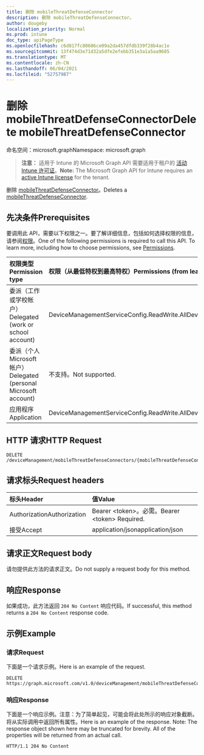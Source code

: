 ```yaml
---
title: 删除 mobileThreatDefenseConnector
description: 删除 mobileThreatDefenseConnector。
author: dougeby
localization_priority: Normal
ms.prod: intune
doc_type: apiPageType
ms.openlocfilehash: c6d817fc80606ce09a2da457dfdb339f28b4ac1e
ms.sourcegitcommit: 13f474d3e71d32a5dfe2efebb351e3a1a5aa9685
ms.translationtype: MT
ms.contentlocale: zh-CN
ms.lasthandoff: 06/04/2021
ms.locfileid: "52757987"
---
```

# <a name="delete-mobilethreatdefenseconnector"></a><span data-ttu-id="0a7cc-103">删除 mobileThreatDefenseConnector</span><span class="sxs-lookup"><span data-stu-id="0a7cc-103">Delete mobileThreatDefenseConnector</span></span>

<span data-ttu-id="0a7cc-104">命名空间：microsoft.graph</span><span class="sxs-lookup"><span data-stu-id="0a7cc-104">Namespace: microsoft.graph</span></span>

> <span data-ttu-id="0a7cc-105">**注意：** 适用于 Intune 的 Microsoft Graph API 需要适用于租户的 [活动 Intune 许可证](https://go.microsoft.com/fwlink/?linkid=839381)。</span><span class="sxs-lookup"><span data-stu-id="0a7cc-105">**Note:** The Microsoft Graph API for Intune requires an [active Intune license](https://go.microsoft.com/fwlink/?linkid=839381) for the tenant.</span></span>

<span data-ttu-id="0a7cc-106">删除 [mobileThreatDefenseConnector](../resources/intune-onboarding-mobilethreatdefenseconnector.md)。</span><span class="sxs-lookup"><span data-stu-id="0a7cc-106">Deletes a [mobileThreatDefenseConnector](../resources/intune-onboarding-mobilethreatdefenseconnector.md).</span></span>

## <a name="prerequisites"></a><span data-ttu-id="0a7cc-107">先决条件</span><span class="sxs-lookup"><span data-stu-id="0a7cc-107">Prerequisites</span></span>
<span data-ttu-id="0a7cc-p101">要调用此 API，需要以下权限之一。要了解详细信息，包括如何选择权限的信息，请参阅[权限](/graph/permissions-reference)。</span><span class="sxs-lookup"><span data-stu-id="0a7cc-p101">One of the following permissions is required to call this API. To learn more, including how to choose permissions, see [Permissions](/graph/permissions-reference).</span></span>

|<span data-ttu-id="0a7cc-110">权限类型</span><span class="sxs-lookup"><span data-stu-id="0a7cc-110">Permission type</span></span>|<span data-ttu-id="0a7cc-111">权限（从最低特权到最高特权）</span><span class="sxs-lookup"><span data-stu-id="0a7cc-111">Permissions (from least to most privileged)</span></span>|
|:---|:---|
|<span data-ttu-id="0a7cc-112">委派（工作或学校帐户）</span><span class="sxs-lookup"><span data-stu-id="0a7cc-112">Delegated (work or school account)</span></span>|<span data-ttu-id="0a7cc-113">DeviceManagementServiceConfig.ReadWrite.All</span><span class="sxs-lookup"><span data-stu-id="0a7cc-113">DeviceManagementServiceConfig.ReadWrite.All</span></span>|
|<span data-ttu-id="0a7cc-114">委派（个人 Microsoft 帐户）</span><span class="sxs-lookup"><span data-stu-id="0a7cc-114">Delegated (personal Microsoft account)</span></span>|<span data-ttu-id="0a7cc-115">不支持。</span><span class="sxs-lookup"><span data-stu-id="0a7cc-115">Not supported.</span></span>|
|<span data-ttu-id="0a7cc-116">应用程序</span><span class="sxs-lookup"><span data-stu-id="0a7cc-116">Application</span></span>|<span data-ttu-id="0a7cc-117">DeviceManagementServiceConfig.ReadWrite.All</span><span class="sxs-lookup"><span data-stu-id="0a7cc-117">DeviceManagementServiceConfig.ReadWrite.All</span></span>|

## <a name="http-request"></a><span data-ttu-id="0a7cc-118">HTTP 请求</span><span class="sxs-lookup"><span data-stu-id="0a7cc-118">HTTP Request</span></span>
<!-- {
  "blockType": "ignored"
}
-->
``` http
DELETE /deviceManagement/mobileThreatDefenseConnectors/{mobileThreatDefenseConnectorId}
```

## <a name="request-headers"></a><span data-ttu-id="0a7cc-119">请求标头</span><span class="sxs-lookup"><span data-stu-id="0a7cc-119">Request headers</span></span>
|<span data-ttu-id="0a7cc-120">标头</span><span class="sxs-lookup"><span data-stu-id="0a7cc-120">Header</span></span>|<span data-ttu-id="0a7cc-121">值</span><span class="sxs-lookup"><span data-stu-id="0a7cc-121">Value</span></span>|
|:---|:---|
|<span data-ttu-id="0a7cc-122">Authorization</span><span class="sxs-lookup"><span data-stu-id="0a7cc-122">Authorization</span></span>|<span data-ttu-id="0a7cc-123">Bearer &lt;token&gt;。必需。</span><span class="sxs-lookup"><span data-stu-id="0a7cc-123">Bearer &lt;token&gt; Required.</span></span>|
|<span data-ttu-id="0a7cc-124">接受</span><span class="sxs-lookup"><span data-stu-id="0a7cc-124">Accept</span></span>|<span data-ttu-id="0a7cc-125">application/json</span><span class="sxs-lookup"><span data-stu-id="0a7cc-125">application/json</span></span>|

## <a name="request-body"></a><span data-ttu-id="0a7cc-126">请求正文</span><span class="sxs-lookup"><span data-stu-id="0a7cc-126">Request body</span></span>
<span data-ttu-id="0a7cc-127">请勿提供此方法的请求正文。</span><span class="sxs-lookup"><span data-stu-id="0a7cc-127">Do not supply a request body for this method.</span></span>

## <a name="response"></a><span data-ttu-id="0a7cc-128">响应</span><span class="sxs-lookup"><span data-stu-id="0a7cc-128">Response</span></span>
<span data-ttu-id="0a7cc-129">如果成功，此方法返回 `204 No Content` 响应代码。</span><span class="sxs-lookup"><span data-stu-id="0a7cc-129">If successful, this method returns a `204 No Content` response code.</span></span>

## <a name="example"></a><span data-ttu-id="0a7cc-130">示例</span><span class="sxs-lookup"><span data-stu-id="0a7cc-130">Example</span></span>

### <a name="request"></a><span data-ttu-id="0a7cc-131">请求</span><span class="sxs-lookup"><span data-stu-id="0a7cc-131">Request</span></span>
<span data-ttu-id="0a7cc-132">下面是一个请求示例。</span><span class="sxs-lookup"><span data-stu-id="0a7cc-132">Here is an example of the request.</span></span>
``` http
DELETE https://graph.microsoft.com/v1.0/deviceManagement/mobileThreatDefenseConnectors/{mobileThreatDefenseConnectorId}
```

### <a name="response"></a><span data-ttu-id="0a7cc-133">响应</span><span class="sxs-lookup"><span data-stu-id="0a7cc-133">Response</span></span>
<span data-ttu-id="0a7cc-p102">下面是一个响应示例。注意：为了简单起见，可能会将此处所示的响应对象截断。将从实际调用中返回所有属性。</span><span class="sxs-lookup"><span data-stu-id="0a7cc-p102">Here is an example of the response. Note: The response object shown here may be truncated for brevity. All of the properties will be returned from an actual call.</span></span>
``` http
HTTP/1.1 204 No Content
```




